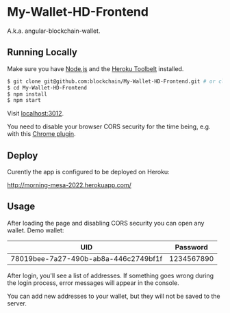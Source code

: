 # My-Wallet-HD-Frontend
A.k.a. angular-blockchain-wallet.

## Running Locally

Make sure you have [Node.js](http://nodejs.org/) and the [Heroku Toolbelt](https://toolbelt.heroku.com/) installed.

```sh
$ git clone git@github.com:blockchain/My-Wallet-HD-Frontend.git # or clone your own fork
$ cd My-Wallet-HD-Frontend
$ npm install
$ npm start
```

Visit [localhost:3012](http://localhost:3012/).

You need to disable your browser CORS security for the time being, e.g. with this [Chrome plugin](https://chrome.google.com/webstore/detail/allow-control-allow-origi/nlfbmbojpeacfghkpbjhddihlkkiljbi?hl=en-US).

## Deploy

Curently the app is configured to be deployed on Heroku:

http://morning-mesa-2022.herokuapp.com/

## Usage

After loading the page and disabling CORS security you can open any wallet. Demo wallet:

| UID | Password |
------|-----------
| 78019bee-7a27-490b-ab8a-446c2749bf1f | 1234567890 |

After login, you'll see a list of addresses. If something goes wrong during the login process, error messages will appear in the console.

You can add new addresses to your wallet, but they will not be saved to the server.
